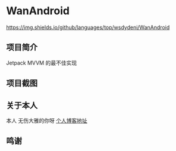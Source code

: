 # WanAndroid

https://img.shields.io/github/languages/top/wsdydeni/WanAndroid

## 项目简介


Jetpack MVVM 的最不佳实现

## 项目截图


## 关于本人

本人 无伤大雅的你呀 [个人博客地址](https://www.wsdydeni.top/)

## 鸣谢
